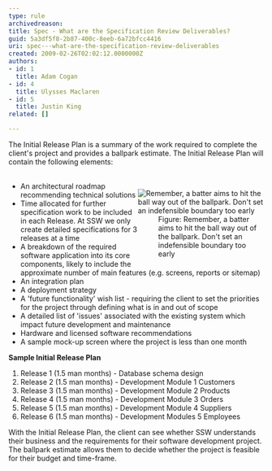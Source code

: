 ```yaml
---
type: rule
archivedreason: 
title: Spec - What are the Specification Review Deliverables?
guid: 5a3df5f8-2b87-400c-8eeb-6a72bfcc4416
uri: spec---what-are-the-specification-review-deliverables
created: 2009-02-26T02:02:12.0000000Z
authors:
- id: 1
  title: Adam Cogan
- id: 4
  title: Ulysses Maclaren
- id: 5
  title: Justin King
related: []

---
```



The Initial Release Plan is a summary of the work required to complete the client's project and provides a ballpark estimate. The Initial Release Plan will contain the following elements&#58; 
<br><excerpt class='endintro'></excerpt><br>
<dl class="image" style="width&#58;249px;float&#58;right;clear&#58;both;"><dt><img class="ms-rteCustom-ImageArea" border="0" alt="Remember, a batter aims to hit the ball way out of the ballpark. Don't set an indefensible boundary too early" src="/Management/RulesToBetterProjectManagement/PublishingImages/ProjectManagement_BallPark_Catch.jpg" /> </dt>
<dd><span class="ms-rteCustom-FigureNormal">Figure&#58; Remember, a batter aims to hit the ball way out of the ballpark. Don't set an indefensible boundary too early</span></dd></dl>
<ul><li>An architectural roadmap recommending technical solutions </li>
<li>Time allocated for further specification work to be included in each Release. At SSW we only create detailed specifications for 3 releases at a time </li>
<li>A breakdown of the required software application into its core components, likely to include the approximate number of main features (e.g. screens, reports or sitemap) </li>
<li>An integration plan </li>
<li>A deployment strategy </li>
<li>A 'future functionality' wish list - requiring the client to set the priorities for the project through defining what is in and out of scope </li>
<li>A detailed list of 'issues' associated with the existing system which impact future development and maintenance </li>
<li>Hardware and licensed software recommendations </li>
<li>A sample mock-up screen where the project is less than one month</li></ul>
<p><strong>Sample Initial Release Plan</strong> </p>
<ol><li>Release&#160;1 (1.5 man months) - Database schema design </li>
<li>Release&#160;2 (1.5 man months) - Development Module 1 Customers </li>
<li>Release&#160;3 (1.5 man months) - Development Module 2 Products </li>
<li>Release&#160;4 (1.5 man months) - Development Module 3 Orders </li>
<li>Release&#160;5 (1.5 man months) - Development Module 4 Suppliers </li>
<li>Release&#160;6 (1.5 man months) - Development Modules 5 Employees</li></ol>
<p>With the Initial Release Plan, the client can see whether SSW understands their business and the requirements for their software development project. The ballpark estimate allows them to decide whether the project is feasible for their budget and time-frame. </p>
<p>&#160;</p>


